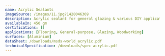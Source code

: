 ```yaml
---
name: Acrylic Sealants
imageSource: /images/11.jpg?1420046369
description: Acrylic sealant for general glazing & various DIY applications.
availableIn: 450 gm
certifications: []
applications: [Flooring, General-purpose, Glazing, Woodworking]
surfaces: [Aluminium]
dataSheet: /downloads/msds-world_acrylic.pdf
technicalSpecification: /downloads/spec-acrylic.pdf
---
```



